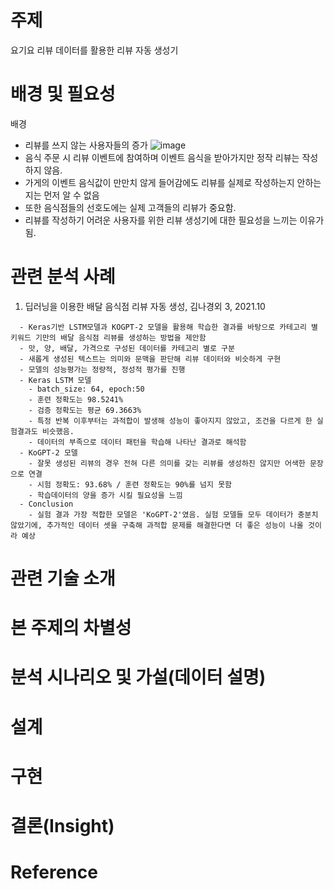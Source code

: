 # 주제
요기요 리뷰 데이터를 활용한 리뷰 자동 생성기

# 배경 및 필요성
배경 
- 리뷰를 쓰지 않는 사용자들의 증가
![image](https://user-images.githubusercontent.com/72961952/203671799-ca03944b-f69a-4013-a198-263343b1ba48.png)
- 음식 주문 시 리뷰 이벤트에 참여하며 이벤트 음식을 받아가지만 정작 리뷰는 작성하지 않음.
- 가게의 이벤트 음식값이 만만치 않게 들어감에도 리뷰를 실제로 작성하는지 안하는지는 먼저 알 수 없음
- 또한 음식점들의 선호도에는 실제 고객들의 리뷰가 중요함.
- 리뷰를 작성하기 어려운 사용자를 위한 리뷰 생성기에 대한 필요성을 느끼는 이유가 됨.

# 관련 분석 사례
1) 딥러닝을 이용한 배달 음식점 리뷰 자동 생성, 김나경외 3, 2021.10
```
  - Keras기반 LSTM모델과 KOGPT-2 모델을 활용해 학습한 결과를 바탕으로 카테고리 별 키워드 기만의 배달 음식점 리뷰를 생성하는 방법을 제안함
  - 맛, 양, 배달, 가격으로 구성된 데이터를 카테고리 별로 구분
  - 새롭게 생성된 텍스트는 의미와 문맥을 판단해 리뷰 데이터와 비슷하게 구현
  - 모델의 성능평가는 정량적, 정성적 평가를 진행
  - Keras LSTM 모델
    - batch_size: 64, epoch:50
    - 훈련 정확도는 98.5241%
    - 검증 정확도는 평균 69.3663%
    - 특정 반복 이후부터는 과적합이 발생해 성능이 좋아지지 않았고, 조건을 다르게 한 실험결과도 비슷했음.
    - 데이터의 부족으로 데이터 패턴을 학습해 나타난 결과로 해석함
  - KoGPT-2 모델
    - 잘못 생성된 리뷰의 경우 전혀 다른 의미를 갖는 리뷰를 생성하진 않지만 어색한 문장으로 연결
    - 시험 정확도: 93.68% / 훈련 정확도는 90%를 넘지 못함
    - 학습데이터의 양을 증가 시킬 필요성을 느낌
  - Conclusion
    - 실험 결과 가장 적합한 모델은 'KoGPT-2'였음. 실험 모델들 모두 데이터가 충분치 않았기에, 추가적인 데이터 셋을 구축해 과적합 문제를 해결한다면 더 좋은 성능이 나올 것이라 예상
```

# 관련 기술 소개
# 본 주제의 차별성
# 분석 시나리오 및 가설(데이터 설명)
# 설계
# 구현
# 결론(Insight)
# Reference
